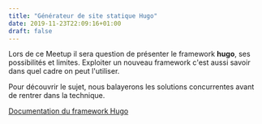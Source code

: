 ```yaml
---
title: "Générateur de site statique Hugo"
date: 2019-11-23T22:09:16+01:00
draft: false
---
```



Lors de ce Meetup il sera question de présenter le framework **hugo**, ses possibilités et limites.
Exploiter un nouveau framework c'est aussi savoir dans quel cadre on peut l'utiliser.

Pour découvrir le sujet, nous balayerons les solutions concurrentes avant de rentrer dans la technique.

[Documentation du framework Hugo](https://gohugo.io/)
